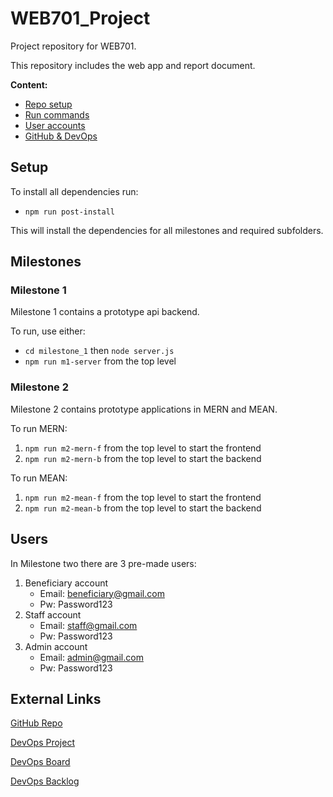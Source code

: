 # WEB701_Project
Project repository for WEB701.

This repository includes the web app and report document.

<b>Content:</b>
- [Repo setup](#setup)
- [Run commands](#milestones)
- [User accounts](#Users)
- [GitHub & DevOps](#external-links)


## Setup
To install all dependencies run:
- `npm run post-install`

This will install the dependencies for all milestones and required subfolders.

## Milestones

### Milestone 1
Milestone 1 contains a prototype api backend.

To run, use either:
- `cd milestone_1` then `node server.js` 
- `npm run m1-server` from the top level

### Milestone 2
Milestone 2 contains prototype applications in MERN and MEAN.

To run MERN:
1. `npm run m2-mern-f` from the top level to start the frontend
2. `npm run m2-mern-b` from the top level to start the backend

To run MEAN:
1. `npm run m2-mean-f` from the top level to start the frontend
2. `npm run m2-mean-b` from the top level to start the backend

## Users
In Milestone two there are 3 pre-made users:
1. Beneficiary account
   - Email: beneficiary@gmail.com
   - Pw: Password123
2. Staff account
   - Email: staff@gmail.com
   - Pw: Password123
3. Admin account
   - Email: admin@gmail.com
   - Pw: Password123

## External Links

[GitHub Repo](https://github.com/Jayden-Htn/WEB701_Project)

[DevOps Project](https://dev.azure.com/Jayden-Houghton/WEB701%20Charity%20Website)

[DevOps Board](https://dev.azure.com/Jayden-Houghton/WEB701%20Charity%20Website/_boards/board/t/WEB701%20Charity%20Website%20Team/Stories)

[DevOps Backlog](https://dev.azure.com/Jayden-Houghton/WEB701%20Charity%20Website/_backlogs/backlog/WEB701%20Charity%20Website%20Team/Features/?showParents=true)